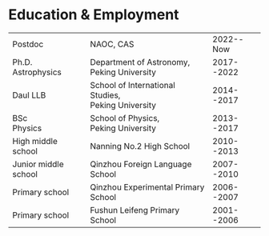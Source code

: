 # Education & Employment
<table>
  <tr>
    <td>Postdoc</td>
    <td>NAOC, CAS</td>
    <td>2022--Now</td>
  </tr>
  <tr>
    <td>Ph.D.<br>Astrophysics</td>
    <td>Department of Astronomy,<br>Peking University</td>
    <td>2017--2022</td>
  </tr>
  <tr>
    <td>Daul LLB</td>
    <td>School of International Studies,<br>Peking University</td>
    <td>2014--2017</td>
  </tr>
  <tr>
    <td>BSc<br>Physics</td>
    <td>School of Physics,<br>Peking University</td>
    <td>2013--2017</td>
  </tr>
  <tr>
    <td>High middle school</td>
    <td>Nanning No.2 High School</td>
    <td>2010--2013</td>
  </tr>
  <tr>
    <td>Junior middle school</td>
    <td>Qinzhou Foreign Language School</td>
    <td>2007--2010</td>
  </tr>
  <tr>
    <td>Primary school</td>
    <td>Qinzhou Experimental Primary School</td>
    <td>2006--2007</td>
  </tr>
  <tr>
    <td>Primary school</td>
    <td>Fushun Leifeng Primary School</td>
    <td>2001--2006</td>
  </tr>
</table>
